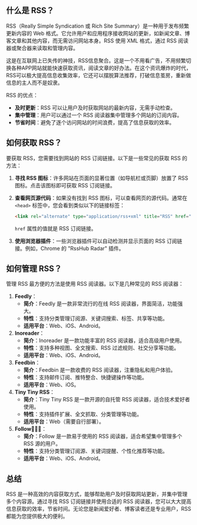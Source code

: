 ## 什么是 RSS？

RSS（Really Simple Syndication 或 Rich Site Summary）是一种用于发布频繁更新内容的 Web 格式。它允许用户和应用程序接收网站的更新，如新闻文章、博客文章和其他内容，而无需访问网站本身。RSS 使用 XML 格式，通过 RSS 阅读器或聚合器来读取和管理内容。

这是在互联网上已失传的神技，RSS信息聚合。这是一个不用看广告，不用频繁切换各种APP网站就能快速获取资讯，阅读文章的好办法。在这个资讯爆炸的时代，RSS可以极大提高信息收集效率，它还可以摆脱算法推荐，打破信息茧房，重新做信息的主人而不是奴隶。

RSS 的优点：

- **及时更新**：RSS 可以让用户及时获取网站的最新内容，无需手动检查。
- **集中管理**：用户可以通过一个 RSS 阅读器集中管理多个网站的订阅内容。
- **节省时间**：避免了逐个访问网站的时间浪费，提高了信息获取的效率。

## 如何获取 RSS？

要获取 RSS，您需要找到网站的 RSS 订阅链接。以下是一些常见的获取 RSS 的方法：

1. **寻找 RSS 图标**：许多网站在页面的显著位置（如导航栏或页脚）放置了 RSS 图标。点击该图标即可获取 RSS 订阅链接。
2. **查看网页源代码**：如果没有找到 RSS 图标，可以查看网页的源代码。通常在 `<head>` 标签中，您会看到类似以下的链接标签：

	```html
	<link rel="alternate" type="application/rss+xml" title="RSS" href="https://example.com/rss">
	```

	`href` 属性的值就是 RSS 订阅链接。

3. **使用浏览器插件**：一些浏览器插件可以自动检测并显示页面的 RSS 订阅链接。例如，Chrome 的 "RssHub Radar" 插件。

## 如何管理 RSS？

管理 RSS 最方便的方法是使用 RSS 阅读器。以下是几种常见的 RSS 阅读器：

1. **Feedly**：
    - **简介**：Feedly 是一款非常流行的在线 RSS 阅读器，界面简洁，功能强大。
    - **特性**：支持分类管理订阅源、关键词搜索、标签、共享等功能。
    - **适用平台**：Web、iOS、Android。
2. **Inoreader**：
    - **简介**：Inoreader 是一款功能丰富的 RSS 阅读器，适合高级用户使用。
    - **特性**：支持多种视图、全文搜索、RSS 过滤规则、社交分享等功能。
    - **适用平台**：Web、iOS、Android。
3. **Feedbin**：
    - **简介**：Feedbin 是一款收费的 RSS 阅读器，注重隐私和用户体验。
    - **特性**：支持邮件订阅、推特整合、快捷键操作等功能。
    - **适用平台**：Web、iOS。
4. **Tiny Tiny RSS**：
    - **简介**：Tiny Tiny RSS 是一款开源的自托管 RSS 阅读器，适合技术爱好者使用。
    - **特性**：支持插件扩展、全文抓取、分类管理等功能。
    - **适用平台**：Web（需要自行部署）。
5. **Follow**🚀🚀🚀：
    - **简介**：Follow 是一款易于使用的 RSS 阅读器，适合希望集中管理多个 RSS 源的用户。
    - **特性**：支持分类管理订阅源、关键词提醒、个性化推荐等功能。
    - **适用平台**：Web、iOS、Android。

## 总结

RSS 是一种高效的内容获取方式，能够帮助用户及时获取网站更新，并集中管理多个内容源。通过寻找 RSS 订阅链接并使用合适的 RSS 阅读器，您可以大大提高信息获取的效率，节省时间。无论您是新闻爱好者、博客读者还是专业用户，RSS 都能为您提供极大的便利。
